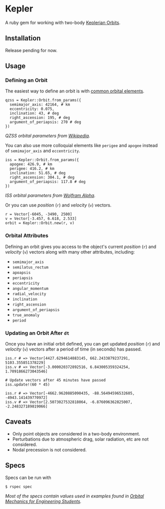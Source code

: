 # Kepler

A ruby gem for working with two-body [Keplerian Orbits][0].

## Installation

Release pending for now.

## Usage

### Defining an Orbit

The easiest way to define an orbit is with [common orbital elements][1].

    qzss = Kepler::Orbit.from_params({
      semimajor_axis: 42164, # km
      eccentricity: 0.075,
      inclination: 43, # deg      
      right_ascension: 195, # deg
      argument_of_periapsis: 270 # deg      
    })
    
*QZSS orbital parameters from [Wikipedia][2].*

You can also use more colloquial elements like `perigee` and `apogee` instead of `semimajor_axis` and `eccentricity`.

    iss = Kepler::Orbit.from_params({
      apogee: 426.9, # km
      perigee: 416.2, # km
      inclination: 51.65, # deg
      right_ascension: 304.1, # deg
      argument_of_periapsis: 117.8 # deg
    })
    
*ISS orbital parameters from [Wolfram Alpha][3].*

Or you can use *position* (`r`) and *velocity* (`v`) vectors.

    r = Vector[-6045, -3490, 2500]
    v = Vector[-3.457, 6.618, 2.533]
    orbit = Kepler::Orbit.new(r, v)

### Orbital Attributes

Defining an orbit gives you access to the object's current *position* (`r`) and *velocity* (`v`) vectors along with many other attributes, including:

* `semimajor_axis`
* `semilatus_rectum`
* `apoapsis`
* `periapsis`
* `eccentricity`
* `angular_momentum`
* `radial_velocity`
* `inclination`
* `right_ascension`
* `argument_of_periapsis`
* `true_anomaly`
* `period`

### Updating an Orbit After `dt`

Once you have an initial orbit defined, you can get updated *position* (`r`) and *velocity* (`v`) vectors after a period of time (in seconds) has passed.

    iss.r # => Vector[4427.6294614883145, 662.2433879237291, 5103.355851378229]
    iss.v # => Vector[-3.000020372892516, 6.843005359324254, 1.7091866273043546]
    
    # Update vectors after 45 minutes have passed
    iss.update!(60 * 45)

	iss.r # => Vector[-4662.9620885090435, -88.56494596532605, -4943.141439770972]
	iss.v # => Vector[2.5073027532818064, -6.876096362825007, -2.248327189819066]
	
## Caveats

* Only point objects are considered in a two-body environment.
* Perturbations due to atmospheric drag, solar radiation, etc are not considered.
* Nodal precession is not considered.

## Specs

Specs can be run with 

    $ rspec spec

*Most of the specs contain values used in examples found in [Orbital Mechanics for Engineering Students][4].*

[0]: http://en.wikipedia.org/wiki/Kepler_orbit
[1]: http://en.wikipedia.org/wiki/Orbital_elements
[2]: http://en.wikipedia.org/wiki/Quasi-Zenith_Satellite_System
[3]: http://www.wolframalpha.com/input/?i=ISS+orbit
[4]: http://booksite.elsevier.com/9780123747785/
